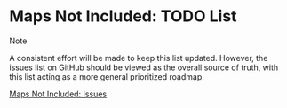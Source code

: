 # Maps Not Included: TODO List

> [!NOTE]
> A consistent effort will be made to keep this list updated. However, the issues list on GitHub should be viewed as the overall source of truth, with this list acting as a more general prioritized roadmap.

[Maps Not Included: Issues](https://github.com/barratt/mapsnotincluded.org/issues)